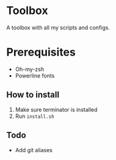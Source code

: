 # Toolbox
A toolbox with all my scripts and configs.

# Prerequisites
* Oh-my-zsh
* Powerline fonts

## How to install
1. Make sure terminator is installed
2. Run `install.sh`

## Todo
* Add git aliases
